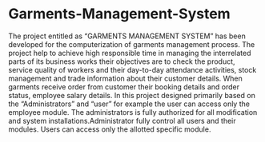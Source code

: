 # Garments-Management-System
The project entitled as “GARMENTS MANAGEMENT SYSTEM” has been developed for the computerization of garments management process. The project help to 
achieve high responsible time in managing the interrelated parts of its business works their objectives are to check the product, service quality of workers and their day-to-day attendance activities, stock management and trade information about their customer details. When garments receive order from customer their booking details and order status, employee salary details. In this project designed primarily based on the “Administrators” and “user” for example the user can access only the employee module. 
     The administrators is fully authorized for all modification and system installations.Administrator fully control all users and their modules. Users can access only the allotted specific module.